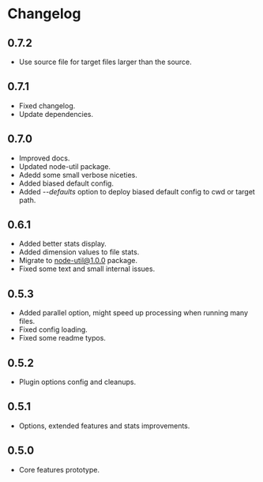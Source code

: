# Changelog

## 0.7.2
 - Use source file for target files larger than the source.

## 0.7.1
 - Fixed changelog.
 - Update dependencies.

## 0.7.0
 - Improved docs.
 - Updated node-util package.
 - Adedd some small verbose niceties.
 - Added biased default config.
 - Added *--defaults* option to deploy biased default config to cwd or target path.

## 0.6.1
 - Added better stats display.
 - Added dimension values to file stats.
 - Migrate to node-util@1.0.0 package.
 - Fixed some text and small internal issues.

## 0.5.3
 - Added parallel option, might speed up processing when running many files.
 - Fixed config loading.
 - Fixed some readme typos.

## 0.5.2
 - Plugin options config and cleanups.

## 0.5.1
 - Options, extended features and stats improvements.

## 0.5.0
 - Core features prototype.
